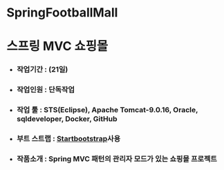 # SpringFootballMall

<h1> 스프링 MVC 쇼핑몰</h1>
<ul>
  <li><h3>작업기간 : (21일) </h3></li>
  <li><h3>작업인원 : 단독작업</h3></li>
  <li><h3>작업 툴 : STS(Eclipse), Apache Tomcat-9.0.16, Oracle, sqldeveloper, Docker, GitHub</h3></li>
    <li><h3>부트 스트랩 : <a href="https://startbootstrap.com/template-categories/all/">Startbootstrap</a>사용</h3></li>
  <li><h3>작품소개 : Spring MVC 패턴의 관리자 모드가 있는 쇼핑몰 프로젝트</h3></li>
</ul>
